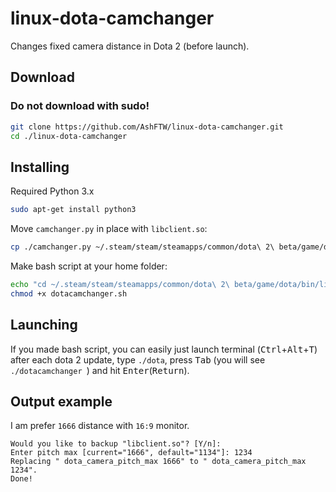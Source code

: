 # linux-dota-camchanger
Changes fixed camera distance in Dota 2 (before launch).

## Download
### Do not download with sudo!
```bash
git clone https://github.com/AshFTW/linux-dota-camchanger.git
cd ./linux-dota-camchanger
```

## Installing
Required Python 3.x
```bash
sudo apt-get install python3
```

Move `camchanger.py` in place with `libclient.so`:
```bash
cp ./camchanger.py ~/.steam/steam/steamapps/common/dota\ 2\ beta/game/dota/bin/linuxsteamrt64/camchanger.py
```

Make bash script at your home folder:
```bash
echo "cd ~/.steam/steam/steamapps/common/dota\ 2\ beta/game/dota/bin/linuxsteamrt64/ && python3 camchanger.py && chmod +rwx libclient.so" >> dotacamchanger.sh
chmod +x dotacamchanger.sh
```

## Launching
If you made bash script, you can easily just launch terminal (<kbd>Ctrl</kbd>+<kbd>Alt</kbd>+<kbd>T</kbd>) after each dota 2 update, type `./dota`, press <kbd>Tab</kbd> (you will see `./dotacamchanger `) and hit <kbd>Enter</kbd>(<kbd>Return</kbd>).


## Output example
I am prefer `1666` distance with `16:9` monitor.
```
Would you like to backup "libclient.so"? [Y/n]: 
Enter pitch max [current="1666", default="1134"]: 1234
Replacing " dota_camera_pitch_max 1666" to " dota_camera_pitch_max 1234".
Done!
```

